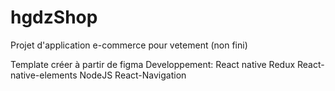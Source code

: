 # hgdzShop

Projet d'application e-commerce pour vetement (non fini)

Template créer à partir de figma
Developpement:
React native
Redux
React-native-elements
NodeJS
React-Navigation
